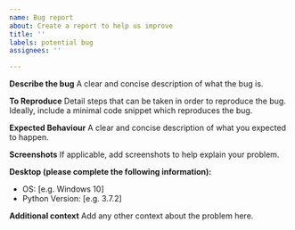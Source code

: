 ```yaml
---
name: Bug report
about: Create a report to help us improve
title: ''
labels: potential bug
assignees: ''

---
```


**Describe the bug**
A clear and concise description of what the bug is.

**To Reproduce**
Detail steps that can be taken in order to reproduce the bug.
Ideally, include a minimal code snippet which reproduces the bug.

**Expected Behaviour**
A clear and concise description of what you expected to happen.

**Screenshots**
If applicable, add screenshots to help explain your problem.

**Desktop (please complete the following information):**
 - OS: [e.g. Windows 10]
- Python Version: [e.g. 3.7.2]

**Additional context**
Add any other context about the problem here.
